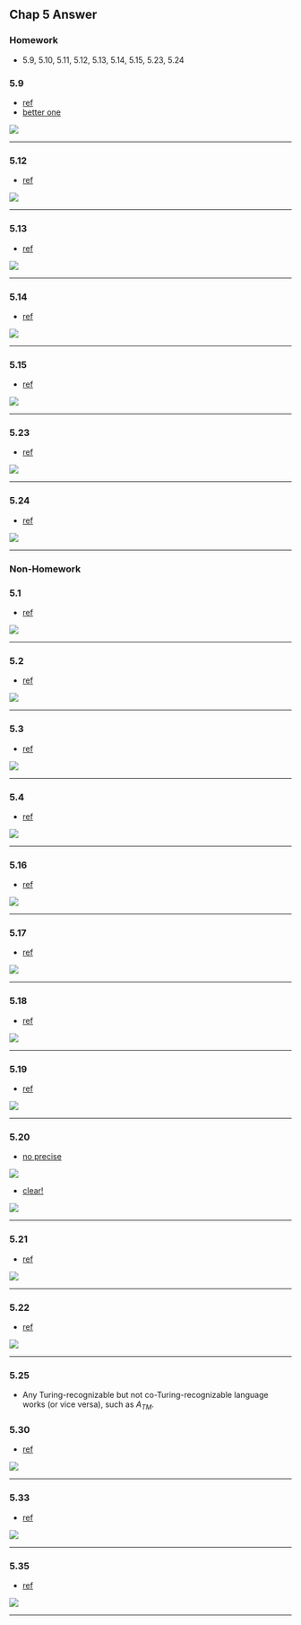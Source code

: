 ## Chap 5 Answer

### Homework
- 5.9, 5.10, 5.11, 5.12, 5.13, 5.14, 5.15, 5.23, 5.24

### 5.9
- [ref](http://cseweb.ucsd.edu/classes/sp06/cse105/homework8.pdf)
- [better one](https://web.njit.edu/~marvin/cs341/hw/hwsoln09.pdf)

![](../figs/5-9.PNG)

-----

### 5.12
- [ref](http://homepage.cs.uiowa.edu/~sriram/131/spring07/problemSession2.pdf)

![](../figs/5-12.PNG)

-----

### 5.13
- [ref](http://homepage.cs.uiowa.edu/~sriram/131/spring07/homework2Solution.pdf)

![](../figs/5-13.PNG)

-----


### 5.14
- [ref](http://homepage.cs.uiowa.edu/~sriram/131/spring07/problemSession2.pdf)

![](../figs/5-14.PNG)

-----

### 5.15
- [ref](http://homepage.cs.uiowa.edu/~sriram/131/spring07/homework2Solution.pdf)

![](../figs/5-15.PNG)

-----

### 5.23
- [ref](http://people.cs.nctu.edu.tw/~sctsai/fc/hw/hw5_sol.pdf)

![](../figs/5-23.PNG)

-----

### 5.24
- [ref](http://www.cs.nthu.edu.tw/~wkhon/toc07-assignments/assign4ans.pdf)

![](../figs/5-24.PNG)

-----


### Non-Homework
### 5.1
- [ref](http://www.cs.uml.edu/~giam/91.304/Spring06/tf11.solns.pdf)

![](../figs/5-1.PNG)

-----

### 5.2
- [ref](http://www.cs.uml.edu/~giam/91.304/Spring06/tf11.solns.pdf)

![](../figs/5-2.PNG)

-----

### 5.3
- [ref](http://cseweb.ucsd.edu/classes/sp06/cse105/homework8.pdf)

![](../figs/5-3.PNG)

-----

### 5.4
- [ref](http://people.cs.nctu.edu.tw/~sctsai/fc/hw/hw5_sol.pdf)

![](../figs/5-4.PNG)

-----

### 5.16
- [ref](http://www.cs.nthu.edu.tw/~wkhon/assignments/assign4ans.pdf)

![](../figs/5-16.PNG)

-----

### 5.17
- [ref](http://cseweb.ucsd.edu/classes/sp06/cse105/homework8.pdf)

![](../figs/5-17.PNG)

-----

### 5.18
- [ref](https://courses.engr.illinois.edu/cs373/fa2010/Problem_Sets/hw8sol.pdf)

![](../figs/5-18.PNG)

-----

### 5.19
- [ref](http://people.cs.aau.dk/~srba/courses/tutorials-CC-10/t6-sol.pdf)

![](../figs/5-19.PNG)

-----

### 5.20
- [no precise](http://web.cs.swarthmore.edu/~adanner/cs46/s14/hw07.pdf)

![](../figs/5-20-1.PNG)

- [clear!](http://cobweb.cs.uga.edu/~shelby/classes/2670-fall-05/HW9Soln.pdf)

![](../figs/5-20.PNG)

-----

### 5.21
- [ref](http://www.ugrad.cs.ubc.ca/~cs421/hw/10/a.pdf)

![](../figs/5-21.PNG)

-----

### 5.22
- [ref](https://courses.engr.illinois.edu/cs373/fa2010/Problem_Sets/hw8sol.pdf)

![](../figs/5-22.PNG)

-----

### 5.25
- Any Turing-recognizable but not co-Turing-recognizable language works (or vice versa), such as $A_{TM}$.

### 5.30
- [ref](https://www.cs.auckland.ac.nz/~cristian/mfcsdir/cris/2010/tutorials/tut08_Solutions.pdf)

![](../figs/5-30.PNG)

-----

### 5.33
- [ref](http://homepage.cs.uiowa.edu/~sriram/131/spring07/homework2Solution.pdf)

![](../figs/5-33.PNG)

-----

### 5.35
- [ref](http://homepage.cs.uiowa.edu/~sriram/131/spring07/homework2Solution.pdf)

![](../figs/5-35.PNG)

-----
